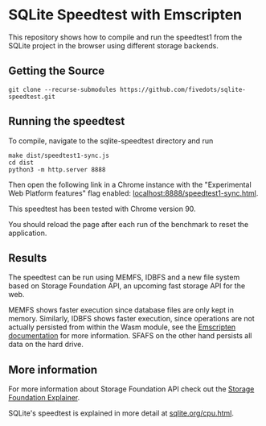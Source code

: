 # SQLite Speedtest with Emscripten

This repository shows how to compile and run the speedtest1 from the SQLite
project in the browser using different storage backends.

## Getting the Source

```shell
git clone --recurse-submodules https://github.com/fivedots/sqlite-speedtest.git
```

## Running the speedtest
To compile, navigate to the sqlite-speedtest directory and run

```shell
make dist/speedtest1-sync.js
cd dist
python3 -m http.server 8888
```

Then open the following link in a Chrome instance with the
"Experimental Web Platform features" flag enabled:
[localhost:8888/speedtest1-sync.html](http://localhost:8888/speedtest1-sync.html). 

This speedtest has been tested with Chrome version 90.

You should reload the page after each run of the benchmark to reset the
application.

## Results
The speedtest can be run using MEMFS, IDBFS and a new file system based on
Storage Foundation API, an upcoming fast storage API for the web. 

MEMFS shows faster execution since database files are only kept in
memory. Similarly, IDBFS shows faster execution, since operations are not
actually persisted from within the Wasm module, see the [Emscripten
documentation](https://emscripten.org/docs/api_reference/Filesystem-API.html)
for more information. SFAFS on the other hand persists all data on the hard
drive.

## More information
For more information about Storage Foundation API check out the 
[Storage Foundation Explainer](https://github.com/WICG/storage-foundation-api-explainer). 

SQLite's speedtest is explained in more detail at [sqlite.org/cpu.html](https://sqlite.org/cpu.html).
